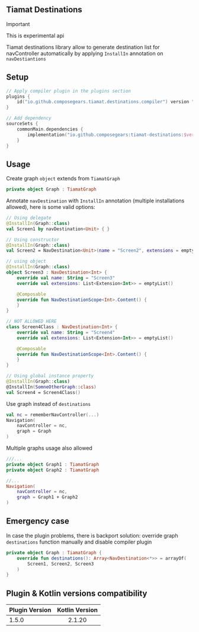 Tiamat Destinations
-------------------

> [!IMPORTANT]
> This is experimental api

Tiamat destinations library allow to generate destination list for navController automatically
by applying `InstallIn` annotation on `navDestiantions`

## Setup

```kotlin
// Apply compiler plugin in the plugins section
plugins {
    id("io.github.composegears.tiamat.destinations.compiler") version "$version"
}

```

```kotlin
// Add dependency
sourceSets {
    commonMain.dependencies {
        implementation("io.github.composegears:tiamat-destinations:$version")
    }
}

```

## Usage

Create graph `object` extends from `TiamatGraph`

```kotlin
private object Graph : TiamatGraph
```

Annotate `navDestination` with `InstallIn` annotation (multiple installations allowed), here is some valid options:

```kotlin
// Using delegate
@InstallIn(Graph::class)
val Screen1 by navDestination<Unit> { }

// Using constructor
@InstallIn(Graph::class)
val Screen2 = NavDestination<Unit>(name = "Screen2", extensions = emptyList()) {}

// using object
@InstallIn(Graph::class)
object Screen3 : NavDestination<Int> {
    override val name: String = "Screen3"
    override val extensions: List<Extension<Int>> = emptyList()

    @Composable
    override fun NavDestinationScope<Int>.Content() {
    }
}

// NOT ALLOWED HERE
class Screen4Class : NavDestination<Int> {
    override val name: String = "Screen4"
    override val extensions: List<Extension<Int>> = emptyList()

    @Composable
    override fun NavDestinationScope<Int>.Content() {
    }
}

// Using global instance property
@InstallIn(Graph::class)
@InstallIn(SomneOtherGraph::class)
val Screen4 = Screen4Class()
```

Use graph instead of `destinations`

```kotlin
val nc = rememberNavController(...)
Navigation(
    navController = nc,
    graph = Graph
)
```

Multiple graphs usage also allowed

```kotlin
///...
private object Graph1 : TiamatGraph
private object Graph2 : TiamatGraph

//...
Navigation(
    navController = nc,
    graph = Graph1 + Graph2
)
```

## Emergency case

In case the plugin problems, there is backport solution: override graph `destinations` function manually and disable
compiler plugin

```kotlin
private object Graph : TiamatGraph {
    override fun destinations(): Array<NavDestination<*>> = arrayOf(
        Screen1, Screen2, Screen3
    )
}
```

## Plugin & Kotlin versions compatibility

| Plugin Version | Kotlin Version |
|----------------|:--------------:|
| 1.5.0          |     2.1.20     |
